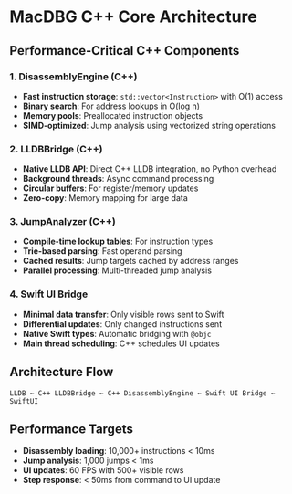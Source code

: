 # MacDBG C++ Core Architecture

## Performance-Critical C++ Components

### 1. DisassemblyEngine (C++)
- **Fast instruction storage**: `std::vector<Instruction>` with O(1) access
- **Binary search**: For address lookups in O(log n)
- **Memory pools**: Preallocated instruction objects
- **SIMD-optimized**: Jump analysis using vectorized string operations

### 2. LLDBBridge (C++)  
- **Native LLDB API**: Direct C++ LLDB integration, no Python overhead
- **Background threads**: Async command processing
- **Circular buffers**: For register/memory updates
- **Zero-copy**: Memory mapping for large data

### 3. JumpAnalyzer (C++)
- **Compile-time lookup tables**: For instruction types
- **Trie-based parsing**: Fast operand parsing
- **Cached results**: Jump targets cached by address ranges
- **Parallel processing**: Multi-threaded jump analysis

### 4. Swift UI Bridge
- **Minimal data transfer**: Only visible rows sent to Swift
- **Differential updates**: Only changed instructions sent
- **Native Swift types**: Automatic bridging with `@objc`
- **Main thread scheduling**: C++ schedules UI updates

## Architecture Flow
```
LLDB ← C++ LLDBBridge ← C++ DisassemblyEngine ← Swift UI Bridge ← SwiftUI
```

## Performance Targets
- **Disassembly loading**: 10,000+ instructions < 10ms
- **Jump analysis**: 1,000 jumps < 1ms  
- **UI updates**: 60 FPS with 500+ visible rows
- **Step response**: < 50ms from command to UI update
